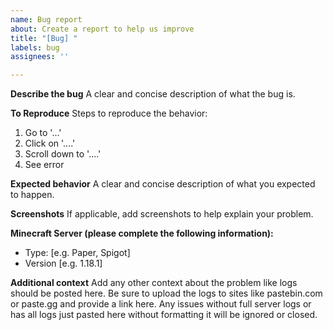 ```yaml
---
name: Bug report
about: Create a report to help us improve
title: "[Bug] "
labels: bug
assignees: ''

---
```


**Describe the bug**
A clear and concise description of what the bug is.

**To Reproduce**
Steps to reproduce the behavior:
1. Go to '...'
2. Click on '....'
3. Scroll down to '....'
4. See error

**Expected behavior**
A clear and concise description of what you expected to happen.

**Screenshots**
If applicable, add screenshots to help explain your problem.

**Minecraft Server (please complete the following information):**
 - Type: [e.g. Paper, Spigot]
 - Version [e.g. 1.18.1]

**Additional context**
Add any other context about the problem like logs should be posted here. Be sure to upload the logs to sites like pastebin.com or paste.gg and provide a link here. Any issues without full server logs or has all logs just pasted here without formatting it will be ignored or closed.
